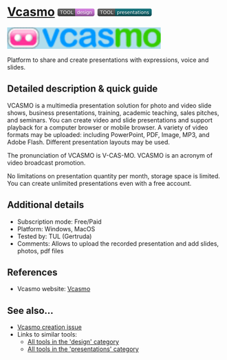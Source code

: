 # [Vcasmo](https://www.vcasmo.com/)  [<img src="images/design.png" align="bottom">](https://github.com/e-CLOSE/Toolbox/issues?q=label%3A01_TOOL+label%3Adesign) [<img src="images/presentations.png" align="bottom">](https://github.com/e-CLOSE/Toolbox/issues?q=label%3A01_TOOL+label%3Apresentations)

[<img src="images/vcasmo.png" align="bottom" height="50" alt="vcasmo Logo">](https://www.vcasmo.com/)

Platform to share and create presentations with expressions, voice and slides.


## Detailed description & quick guide

VCASMO is a multimedia presentation solution for photo and video slide shows, business presentations, training, academic teaching, sales pitches, and seminars. You can create video and slide presentations and support playback for a computer browser or mobile browser. A variety of video formats may be uploaded: including PowerPoint, PDF, Image, MP3, and Adobe Flash. Different presentation layouts may be used. 

The pronunciation of VCASMO is V-CAS-MO.
VCASMO is an acronym of video broadcast promotion.

No limitations on presentation quantity per month, storage space is limited. You can create unlimited presentations even with a free account. 

## Additional details

- Subscription mode: Free/Paid
- Platform: Windows, MacOS
- Tested by: TUL (Gertruda)
- Comments: Allows to upload the recorded presentation and add slides, photos, pdf files


## References

- Vcasmo website: [Vcasmo](https://www.vcasmo.com/)


## See also...

- [Vcasmo creation issue](https://github.com/e-CLOSE/Toolbox/issues/166)
- Links to similar tools:
  - [All tools in the 'design' category](https://github.com/e-CLOSE/Toolbox/issues?q=label%3A01_TOOL+label%3Adesign)
  - [All tools in the 'presentations' category](https://github.com/e-CLOSE/Toolbox/issues?q=label%3A01_TOOL+label%3Apresentations)
